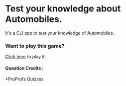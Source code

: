 # Test your knowledge about Automobiles.

It's a CLI app to test your knowledge of Automobiles.

### Want to play this game?

[Click here](https://replit.com/@SUDHEESHKUMARSU/CLI-Quiz-app-in-Nodejs?embed=1&output=1#index.js) to play it.

#### Question Credits :

*ProProfs Quizzes
